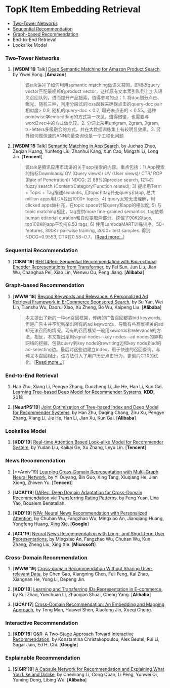 # TopK Item Embedding Retrieval

+ [Two-Tower Networks](#TopK-Item-Retrieval)
+ [Sequential Recommendation](#Sequential-Recommendation)
+ [Graph-based Recommendation](#Graph-based-Recommendation)
+ End-to-End Retrieval
+ Lookalike Model

### Two-Tower Networks

1. [**WSDM'19** Talk] [Deep Semantic Matching for Amazon Product Search](https://wsdm2019-dapa.github.io/slides/05-YiweiSong.pdf), by Yiwei Song. [**Amazon**]
    > 该talk讲述了如何利用semantic matching做语义召回，即根据query vector匹配最相邻的product vector，这样原有文本索引队列上加入语义召回队列，进而提升产品搜索。值得参考的点：1. 将doc划分点击、曝光、随机三种，利用分段式的loss函数来确保点击的query-doc pair相似度> 0.9, 随机的query-doc < 0.2, 曝光未点击的 < 0.55。这种pointwise学embedding的方式第一次见，值得借鉴，也需要与word2vec中的方式做比较。2. 分词上采用unigram, 2gram, 3gram, tri-letters多级融合的方式，并在大数据训练集上有较明显效果。3. 另外如何做快速的ANN向量查询也是一个工程化问题

1. [**WSDM'15** Talk] [Semantic Matching in App Search](http://www.wsdm-conference.org/2015/wp-content/uploads/2014/03/WSDM-TalkSemantic-Matching-in-App-Search.pdf), by Juchao Zhuo, Zeqian Huang, Yunfeng Liu, Zhanhui Kang, Xun Cao, Mingzhi Li, Long Jin. [**Tencent**]
    > 该talk是腾讯应用市场讲的关于app搜索的内容。重点包括：1) App搜索的指标Downloads/ QV (Query views)/ UV (User views)/ CTR/ ROP (Rate of Penetration)/ NDCG; 2) 88%的precise search, 12%的fuzzy search (Content/Category/Function related); 3) 提出用Term + Topic + Tag描述semantic, 用topic和tag补充query和app, 总共million apps用LDA找出1000+ topics; 4) query太短无法理解，用clicked apps做补充，在topic space计算query和app的相似度; 5) 与topic matching相比，tag提供more fine-grained semantics, tag依赖human editorial curation和自动提取两部分。挖倔了90K的tags, top100K的app平均有8.53 tags; 6) 使用LambdaMART训练排序，50+ features, 300K+ pairwise training, 3000+ test samples. 得到NDCG=0.9553, CTR在0.58~0.7。[[Read more...](http://www.cctime.com/html/2015-3-4/2015341455368944.htm)]


### Sequential Recommendation

1. [**CIKM'19**] [BERT4Rec: Sequential Recommendation with Bidirectional Encoder Representations from Transformer](https://arxiv.org/abs/1904.06690), by Fei Sun, Jun Liu, Jian Wu, Changhua Pei, Xiao Lin, Wenwu Ou, Peng Jiang. [**Alibaba**]


### Graph-based Recommendation
1. [**WWW'18**] [Beyond Keywords and Relevance: A Personalized Ad Retrieval Framework in E-Commerce Sponsored Search](https://arxiv.org/abs/1712.10110), by Su Yan, Wei Lin, Tianshu Wu, Daorui Xiao, Xu Zheng, Bo Wu, Kaipeng Liu. [**Alibaba**]
    > 本文提出了新的一种ad召回框架，传统的广告召回都靠bid keywords, 但是广告主并不能列举出所有的ad keywords，导致有些高度相关的ad却无法召回的情况。现有的召回框架一般用kewords和relevance的方法。相反，本文提出采用signal nodes--key nodes--ad nodes的异构网络的挖掘，包括query到key node的rewriting边和key node到ad的ad-selecting边。最后对这些边建立index，用于快速的召回查询。与纯文本召回相比，该方法引入了用户历史点击行为，更偏向CTR的优化。[[Read more...](https://kuaibao.qq.com/s/20180410A0QPVP00?refer=spider)]

### End-to-End Retrieval

1. Han Zhu, Xiang Li, Pengye Zhang, Guozheng Li, Jie He, Han Li, Kun Gai. [Learning Tree-based Deep Model for Recommender Systems](https://arxiv.org/abs/1801.02294), **KDD**, 2018

3. [**NeurIPS'19**] [Joint Optimization of Tree-based Index and Deep Model for Recommender Systems](https://arxiv.org/abs/1902.07565), by Han Zhu, Daqing Chang, Ziru Xu, Pengye Zhang, Xiang Li, Jie He, Han Li, Jian Xu, Kun Gai. [**Alibaba**]


### Lookalike Model
1. [**KDD'19**] [Real-time Attention Based Look-alike Model for Recommender System](https://arxiv.org/abs/1906.05022), by Yudan Liu, Kaikai Ge, Xu Zhang, Leyu Lin. [**Tencent**]





### News Recommendation

1. [**Arxiv'19] [Learning Cross-Domain Representation with Multi-Graph Neural Network](https://arxiv.org/abs/1905.10095), by Yi Ouyang, Bin Guo, Xing Tang, Xiuqiang He, Jian Xiong, Zhiwen Yu. [**Tencent**]

1. [**IJCAI'19**] [DARec: Deep Domain Adaptation for Cross-Domain Recommendation via Transferring Rating Patterns](https://arxiv.org/abs/1905.10760), by Feng Yuan, Lina Yao, Boualem Benatallah. 

1. [**KDD'19**] [NPA: Neural News Recommendation with Personalized Attention](https://arxiv.org/pdf/1907.05559.pdf), by Chuhan Wu, Fangzhao Wu, Mingxiao An, Jianqiang Huang, Yongfeng Huang, Xing Xie. [**Google**]

1. [**ACL'19**] [Neural News Recommendation with Long- and Short-term User Representations](https://www.aclweb.org/anthology/P19-1033), by Mingxiao An, Fangzhao Wu, Chuhan Wu, Kun Zhang, Zheng Liu, Xing Xie. [**Microsoft**]

### Cross-Domain Recommendation
1. [**WWW'19**] [Cross-domain Recommendation Without Sharing User-relevant Data](https://dl.acm.org/citation.cfm?id=3313538), by Chen Gao, Xiangning Chen, Fuli Feng, Kai Zhao, Xiangnan He, Yong Li, Depeng Jin.

1. [**KDD'18**] [Learning and Transferring IDs Representation in E-commerce](https://arxiv.org/abs/1712.08289), by Kui Zhao, Yuechuan Li, Zhaoqian Shuai, Cheng Yang. [**Alibaba**]

1. [**IJCAI'17**] [Cross-Domain Recommendation: An Embedding and Mapping Approach](https://www.ijcai.org/proceedings/2017/0343.pdf), by Tong Man, Huawei Shen, Xiaolong Jin, Xueqi Cheng. 

### Interactive Recommendation
1. [**KDD'18**] [Q&R: A Two-Stage Approach Toward Interactive Recommendation](http://alexbeutel.com/papers/q-and-r-kdd2018.pdf), by Konstantina Christakopoulou, Alex Beutel, Rui Li, Sagar Jain, Ed H. Chi. [**Google**]



### Explainable Recommendation

1. [**SIGIR'19**] [A Capsule Network for Recommendation and Explaining What You Like and Dislike](), by Chenliang Li, Cong Quan, Li Peng, Yunwei Qi, Yuming Deng, Libing Wu. [**Alibaba**]


